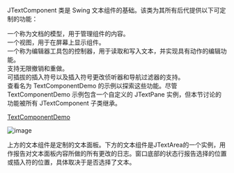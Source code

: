 JTextComponent 类是 Swing 文本组件的基础。该类为其所有后代提供以下可定制的功能：
 
一个称为文档的模型，用于管理组件的内容。  
一个视图，用于在屏幕上显示组件。  
一个称为编辑器工具包的控制器，用于读取和写入文本，并实现具有动作的编辑功能。  
支持无限撤销和重做。  
可插拔的插入符号以及插入符号更改侦听器和导航过滤器的支持。  
查看名为 TextComponentDemo 的示例以探索这些功能。尽管 TextComponentDemo 示例包含一个自定义的 JTextPane 实例，但本节讨论的功能被所有 JTextComponent 子类继承。 

[TextComponentDemo](https://docs.oracle.com/javase/tutorial/uiswing/examples/components/TextComponentDemoProject/src/components/TextComponentDemo.java)

![image](https://github.com/guangying23/java/assets/54796147/8ec8181a-5fe6-41ea-92a5-f70fe9a422e6)

上方的文本组件是定制的文本面板。下方的文本组件是JTextArea的一个实例，用作报告对文本面板内容所做的所有更改的日志。窗口底部的状态行报告选择的位置或插入符的位置，具体取决于是否选择了文本。

